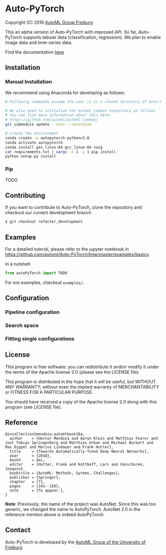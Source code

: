 # Auto-PyTorch

Copyright (C) 2019  [AutoML Group Freiburg](http://www.automl.org/)

This an alpha version of Auto-PyTorch with improved API.
So far, Auto-PyTorch supports tabular data (classification, regression).
We plan to enable image data and time-series data.


Find the documentation [here](https://automl.github.io/Auto-PyTorch/refactor_development)


## Installation

### Manual Installation

We recommend using Anaconda for developing as follows:

```sh
# Following commands assume the user is in a cloned directory of Auto-Pytorch

# We also need to initialize the automl_common repository as follows
# You can find more information about this here:
# https://github.com/automl/automl_common/
git submodule update --init --recursive

# Create the environment
conda create -n autopytorch python=3.8
conda activate autopytorch
conda install gxx_linux-64 gcc_linux-64 swig
cat requirements.txt | xargs -n 1 -L 1 pip install
python setup.py install

```

### Pip
TODO

## Contributing

If you want to contribute to Auto-PyTorch, clone the repository and checkout our current development branch

```sh
$ git checkout refactor_development
```


## Examples

For a detailed tutorial, please refer to the jupyter notebook in https://github.com/automl/Auto-PyTorch/tree/master/examples/basics.

In a nutshell:

```py
from autoPyTorch import TODO
```

For ore examples, checkout `examples/`.


## Configuration

### Pipeline configuration

### Search space

### Fitting single configurations


## License

This program is free software: you can redistribute it and/or modify
it under the terms of the Apache license 2.0 (please see the LICENSE file).

This program is distributed in the hope that it will be useful,
but WITHOUT ANY WARRANTY; without even the implied warranty of
MERCHANTABILITY or FITNESS FOR A PARTICULAR PURPOSE.

You should have received a copy of the Apache license 2.0
along with this program (see LICENSE file).

## Reference

```
@incollection{mendoza-automlbook18a,
  author    = {Hector Mendoza and Aaron Klein and Matthias Feurer and Jost Tobias Springenberg and Matthias Urban and Michael Burkart and Max Dippel and Marius Lindauer and Frank Hutter},
  title     = {Towards Automatically-Tuned Deep Neural Networks},
  year      = {2018},
  month     = dec,
  editor    = {Hutter, Frank and Kotthoff, Lars and Vanschoren, Joaquin},
  booktitle = {AutoML: Methods, Sytems, Challenges},
  publisher = {Springer},
  chapter   = {7},
  pages     = {141--156},
  note      = {To appear.},
}
```

**Note**: Previously, the name of the project was AutoNet. Since this was too generic, we changed the name to AutoPyTorch. AutoNet 2.0 in the reference mention above is indeed AutoPyTorch.


## Contact

Auto-PyTorch is developed by the [AutoML Group of the University of Freiburg](http://www.automl.org/).
